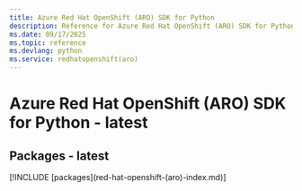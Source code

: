 ```yaml
---
title: Azure Red Hat OpenShift (ARO) SDK for Python
description: Reference for Azure Red Hat OpenShift (ARO) SDK for Python
ms.date: 09/17/2025
ms.topic: reference
ms.devlang: python
ms.service: redhatopenshift(aro)
---
```

# Azure Red Hat OpenShift (ARO) SDK for Python - latest
## Packages - latest
[!INCLUDE [packages](red-hat-openshift-(aro\)-index.md)]